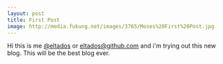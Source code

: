 ```yaml
---
layout: post
title: First Post
image: http://media.fukung.net/images/3765/Moses%20First%20Post.jpg
---
```


Hi this is me [@eltados](http://twitter.com/eltados) or [eltados@github.com](http://github.com/eltados) and i'm trying out this new blog.
This will be the best blog ever.

